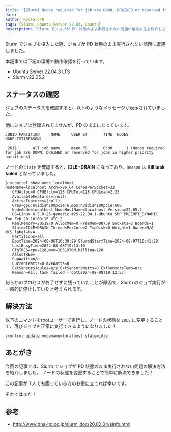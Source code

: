 ```yaml
---
title: "[Slurm] Nodes required for job are DOWN, DRAINED or reserved for jobs in higher priority partitions の解決方法"
date: 
author: Ryotaro49
tags: [Slurm, Ubuntu Server 22.04, Ubuntu]
description: "Slurm でジョブが PD 状態のまま実行されない問題の解決方法を紹介します。ノードの状態が IDLE+DRAIN になっているときの対処方法について解説しています。"
---
```


Slurm でジョブを投入した際、ジョブが PD 状態のまま実行されない問題に遭遇しました。

本記事では下記の環境で動作確認を行っています。

- Ubuntu Server 22.04.3 LTS
- Slurm v22.05.2

## ステータスの確認

ジョブのステータスを確認すると、以下のようなメッセージが表示されていました。

他にジョブは登録されてませんが、PD のままになっています。

```log:title=squeue&nbsp;の結果
JOBID PARTITION     NAME     USER ST       TIME  NODES NODELIST(REASON)

 2611       all job_name     msen PD       0:00      1 (Nodes required for job are DOWN, DRAINED or reserved for jobs in higher priority partitions)
```

ノードの `State` を確認すると、**IDLE+DRAIN** になっており、`Reason` は **Kill task failed** となっていました。

```log{10,19}:title=localhost&nbsp;のノードの状態を確認
$ scontrol show node localhost
NodeName=localhost Arch=x86_64 CoresPerSocket=32
   CPUAlloc=0 CPUEfctv=128 CPUTot=128 CPULoad=2.33
   AvailableFeatures=(null)
   ActiveFeatures=(null)
   Gres=gpu:nvidiah100pcie:6,mps:nvidiah100pcie:600
   NodeAddr=localhost NodeHostName=localhost Version=22.05.2
   OS=Linux 6.5.0-25-generic #25~22.04.1-Ubuntu SMP PREEMPT_DYNAMIC Tue Feb 20 16:09:15 UTC 2
   RealMemory=2051970 AllocMem=0 FreeMem=88759 Sockets=2 Boards=1
   State=IDLE+DRAIN ThreadsPerCore=2 TmpDisk=0 Weight=1 Owner=N/A MCS_label=N/A
   Partitions=all
   BootTime=2024-08-06T10:30:29 SlurmdStartTime=2024-08-07T10:41:28
   LastBusyTime=2024-08-08T19:13:10
   CfgTRES=cpu=128,mem=2051970M,billing=128
   AllocTRES=
   CapWatts=n/a
   CurrentWatts=0 AveWatts=0
   ExtSensorsJoules=n/s ExtSensorsWatts=0 ExtSensorsTemp=n/s
   Reason=Kill task failed [root@2024-08-08T19:12:57]
```

何らかのプロセスが終了せずに残っていたことが原因で、Slurm のジョブ実行が一時的に停止していたと考えられます。

## 解決方法

以下のコマンドをrootユーザーで実行し、ノードの状態を `IDLE` に変更することで、再びジョブを正常に実行できるようになりました！

```bash:title=ノードの&nbsp;State&nbsp;を変更するコマンド
scontrol update nodename=localhost state=idle
```
 
## あとがき

今回の記事では、Slurm でジョブが PD 状態のまま実行されない問題の解決方法を紹介しました。
ノードの状態を変更することで簡単に解決できました！

この記事が 1 人でも困っている方のお役に立てれば幸いです。

それではまた！

## 参考
- http://www.dna-ltd.co.jp/slurm_doc/20.02.04/sinfo.html